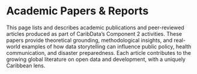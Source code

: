 # Academic Papers & Reports

This page lists and describes academic publications and peer-reviewed articles produced as part of CaribData’s Component 2 activities. These papers provide theoretical grounding, methodological insights, and real-world examples of how data storytelling can influence public policy, health communication, and disaster preparedness. Each article contributes to the growing global literature on open data and development, with a uniquely Caribbean lens.
